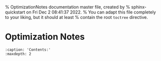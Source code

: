 % OptimizationNotes documentation master file, created by
% sphinx-quickstart on Fri Dec  2 08:41:37 2022.
% You can adapt this file completely to your liking, but it should at least
% contain the root `toctree` directive.

# Optimization Notes

```{toctree}
:caption: 'Contents:'
:maxdepth: 2
```
